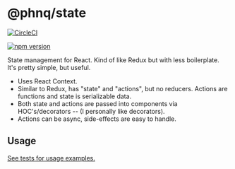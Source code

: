 # @phnq/state

[![CircleCI](https://circleci.com/gh/pgostovic/message.svg?style=svg)](https://circleci.com/gh/pgostovic/state)

[![npm version](https://badge.fury.io/js/%40phnq%2Fstate.svg)](https://badge.fury.io/js/%40phnq%2Fstate)

State management for React. Kind of like Redux but with less boilerplate. It's pretty simple, but useful.

- Uses React Context.
- Similar to Redux, has "state" and "actions", but no reducers. Actions are functions and state is serializable data.
- Both state and actions are passed into components via HOC's/decorators -- (I personally like decorators).
- Actions can be async, side-effects are easy to handle.

## Usage

[See tests for usage examples.](src/__tests__/state.test.tsx)
